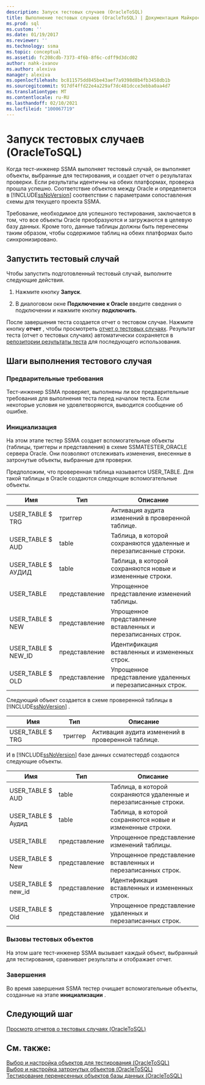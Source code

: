 ```yaml
---
description: Запуск тестовых случаев (OracleToSQL)
title: Выполнение тестовых случаев (OracleToSQL) | Документация Майкрософт
ms.prod: sql
ms.custom: ''
ms.date: 01/19/2017
ms.reviewer: ''
ms.technology: ssma
ms.topic: conceptual
ms.assetid: fc208cdb-7373-4f6b-8f6c-cdff9d3dcd02
author: nahk-ivanov
ms.author: alexiva
manager: alexiva
ms.openlocfilehash: bc811575dd845be43aef7a9398d8b4fb3458db1b
ms.sourcegitcommit: 917df4ffd22e4a229af7dc481dcce3ebba0aa4d7
ms.translationtype: MT
ms.contentlocale: ru-RU
ms.lasthandoff: 02/10/2021
ms.locfileid: "100067719"
---
```

# <a name="running-test-cases-oracletosql"></a>Запуск тестовых случаев (OracleToSQL)
Когда тест-инженер SSMA выполняет тестовый случай, он выполняет объекты, выбранные для тестирования, и создает отчет о результатах проверки. Если результаты идентичны на обеих платформах, проверка прошла успешно. Соответствие объектов между Oracle и определяется в [!INCLUDE[ssNoVersion](../../includes/ssnoversion-md.md)] соответствии с параметрами сопоставления схемы для текущего проекта SSMA.  
  
Требование, необходимое для успешного тестирования, заключается в том, что все объекты Oracle преобразуются и загружаются в целевую базу данных. Кроме того, данные таблицы должны быть перенесены таким образом, чтобы содержимое таблиц на обеих платформах было синхронизировано.  
  
## <a name="run-test-case"></a>Запустить тестовый случай  
Чтобы запустить подготовленный тестовый случай, выполните следующие действия.  
  
1.  Нажмите кнопку **Запуск**.  
  
2.  В диалоговом окне **Подключение к Oracle** введите сведения о подключении и нажмите кнопку **подключить**.  
  
После завершения теста создается отчет о тестовом случае. Нажмите кнопку **отчет** , чтобы просмотреть [отчет о тестовых случаях](viewing-test-case-reports-oracletosql.md). Результат теста (отчет о тестовых случаях) автоматически сохраняется в [репозитории результаты теста](using-test-repositories-oracletosql.md) для последующего использования.  
  
## <a name="test-case-execution-steps"></a>Шаги выполнения тестового случая  
  
### <a name="prerequisites"></a>Предварительные требования  
Тест-инженер SSMA проверяет, выполнены ли все предварительные требования для выполнения теста перед началом теста. Если некоторые условия не удовлетворяются, выводится сообщение об ошибке.  
  
### <a name="initialization"></a>Инициализация  
На этом этапе тестер SSMA создает вспомогательные объекты (таблицы, триггеры и представления) в схеме SSMATESTER_ORACLE сервера Oracle. Они позволяют отслеживать изменения, внесенные в затронутые объекты, выбранные для проверки.  
  
Предположим, что проверенная таблица называется USER_TABLE. Для такой таблицы в Oracle создаются следующие вспомогательные объекты.  
  
|Имя|Тип|Описание|  
|-|-|-|  
|USER_TABLE $ TRG|триггер|Активация аудита изменений в проверенной таблице.|  
|USER_TABLE $ AUD|table|Таблица, в которой сохраняются удаленные и перезаписанные строки.|  
|USER_TABLE $ АУДИД|table|Таблица, в которой сохраняются новые и измененные строки.|  
|USER_TABLE|представление|Упрощенное представление изменений таблицы.|  
|USER_TABLE $ NEW|представление|Упрощенное представление вставленных и перезаписанных строк.|  
|USER_TABLE $ NEW_ID|представление|Идентификация вставленных и измененных строк.|  
|USER_TABLE $ OLD|представление|Упрощенное представление удаленных и перезаписанных строк.|  
  
Следующий объект создается в схеме проверенной таблицы в [!INCLUDE[ssNoVersion](../../includes/ssnoversion-md.md)] .  
  
|Имя|Тип|Описание|  
|-|-|-|  
|USER_TABLE $ TRG|триггер|Активация аудита изменений в проверенной таблице.|  
  
И в [!INCLUDE[ssNoVersion](../../includes/ssnoversion-md.md)] базе данных ссматестердб создаются следующие объекты.  
  
|Имя|Тип|Описание|  
|-|-|-|  
|USER_TABLE $ AUD|table|Таблица, в которой сохраняются удаленные и перезаписанные строки.|  
|USER_TABLE $ Аудид|table|Таблица, в которой сохраняются новые и измененные строки.|  
|USER_TABLE|представление|Упрощенное представление изменений таблицы.|  
|USER_TABLE $ New|представление|Упрощенное представление вставленных и перезаписанных строк.|  
|USER_TABLE $ new_id|представление|Идентификация вставленных и измененных строк.|  
|USER_TABLE $ Old|представление|Упрощенное представление удаленных и перезаписанных строк.|  
  
### <a name="test-object-calls"></a>Вызовы тестовых объектов  
На этом шаге тест-инженер SSMA вызывает каждый объект, выбранный для тестирования, сравнивает результаты и отображает отчет.  
  
### <a name="finalization"></a>Завершения  
Во время завершения SSMA тестер очищает вспомогательные объекты, созданные на этапе **инициализации** .  
  
## <a name="next-step"></a>Следующий шаг  
[Просмотр отчетов о тестовых случаях &#40;OracleToSQL&#41;](../../ssma/oracle/viewing-test-case-reports-oracletosql.md)  
  
## <a name="see-also"></a>См. также:  
[Выбор и настройка объектов для тестирования &#40;OracleToSQL&#41;](../../ssma/oracle/selecting-and-configuring-objects-to-test-oracletosql.md)  
[Выбор и настройка затронутых объектов &#40;OracleToSQL&#41;](../../ssma/oracle/selecting-and-configuring-affected-objects-oracletosql.md)  
[Тестирование перенесенных объектов базы данных &#40;OracleToSQL&#41;](../../ssma/oracle/testing-migrated-database-objects-oracletosql.md)  
  
